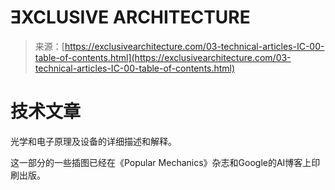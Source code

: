 <!--yml

category: 未分类

date: 2024-05-27 15:03:34

-->

# ƎXCLUSIVE ARCHITECTURE

> 来源：[https://exclusivearchitecture.com/03-technical-articles-IC-00-table-of-contents.html](https://exclusivearchitecture.com/03-technical-articles-IC-00-table-of-contents.html)

# 技术文章

光学和电子原理及设备的详细描述和解释。

这一部分的一些插图已经在《Popular Mechanics》杂志和Google的AI博客上印刷出版。
